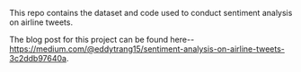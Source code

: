 This repo contains the dataset and code used to conduct sentiment analysis on airline tweets.

The blog post for this project can be found here--https://medium.com/@eddytrang15/sentiment-analysis-on-airline-tweets-3c2ddb97640a.
